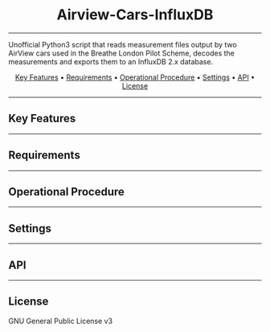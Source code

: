<h1 align=center>
Airview-Cars-InfluxDB
</h1>

---

Unofficial Python3 script that reads measurement files output by two AirView cars used in the Breathe London Pilot Scheme, decodes the measurements and exports them to an InfluxDB 2.x database.

<p align="center">
  <a href="#key-features">Key Features</a> •
  <a href="#requirements">Requirements</a> •
  <a href="#operational-procedure">Operational Procedure</a> •
  <a href="#settings">Settings</a> •
  <a href="#api">API</a> •
  <a href="#license">License</a>
</p>

---

## Key Features

---

## Requirements

---

## Operational Procedure

---

## Settings

---

## API

---

## License

GNU General Public License v3
